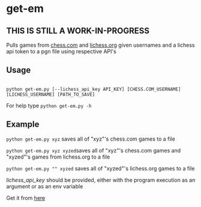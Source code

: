 
# get-em

## THIS IS STILL A WORK-IN-PROGRESS
  

Pulls games from [chess.com](chess.com) and [lichess.org](lichess.org) given usernames and a lichess api token to a pgn file using respective API's

  

## Usage

```

python get-em.py [--lichess_api_key API_KEY] [CHESS.COM_USERNAME] [LICHESS_USERNAME] [PATH_TO_SAVE]

```

For help type `python get-em.py -h`

  

## Example 

`python get-em.py xyz` saves all of "xyz"'s chess.com games to a file

`python get-em.py xyz xyzed`saves all of "xyz"'s chess.com games and "xyzed"'s games from lichess.org to a file

`python get-em.py "" xyzed` saves all of "xyzed"'s lichess.org games to a file

*lichess_api_key* should be provided, either with the program execution as an argument or as an env variable

Get it from [here](https://lichess.org/account/oauth/token)